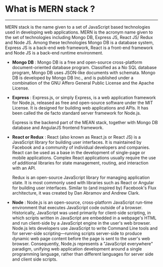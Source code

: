 # What is MERN stack ?
---
MERN stack is the name given to a set of JavaScript based technologies used in developing web applications. MERN is the acronym name given to the set of technologies including Mongo DB, Express JS, React JS/ Redux and Node JS. Among these technologies Mongo DB is a database system, Express JS is a back-end web framework, React is a front-end framework and Node JS is a back-end runtime environment.

- __Mongo DB__ : Mongo DB is a free and open-source cross-platform document-oriented database program. Classified as a No SQL database program, Mongo DB uses JSON-like documents with schemata. Mongo DB is developed by Mongo DB Inc., and is published under a combination of the GNU Affero General Public License and the Apache License.

- __Express__ : Express.js, or simply Express, is a web application framework for Node.js, released as free and open-source software under the MIT License. It is designed for building web applications and APIs. It has been called the de facto standard server framework for Node.js.

    Express is the backend part of the MEAN stack, together with Mongo DB database and AngularJS frontend framework.

- __React or Redux__ : React (also known as React.js or React JS) is a JavaScript library for building user interfaces. It is maintained by Facebook and a community of individual developers and companies.
    React can be used as a base in the development of single-page or mobile applications. Complex React applications usually require the use of additional libraries for state management, routing, and interaction with an API.

    Redux is an open-source JavaScript library for managing application state. It is most commonly used with libraries such as React or Angular for building user interfaces. Similar to (and inspired by) Facebook's Flux architecture, it was created by Dan Abramov and Andrew Clark.

- __Node__ : Node.js is an open-source, cross-platform JavaScript run-time environment that executes JavaScript code outside of a browser. Historically, JavaScript was used primarily for client-side scripting, in which scripts written in JavaScript are embedded in a webpage's HTML and run client-side by a JavaScript engine in the user's web browser. Node.js lets developers use JavaScript to write Command Line tools and for server-side scripting—running scripts server-side to produce dynamic web page content before the page is sent to the user's web browser. Consequently, Node.js represents a "JavaScript everywhere" paradigm, unifying web application development around a single programming language, rather than different languages for server side and client side scripts.